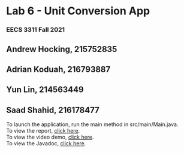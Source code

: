 # Lab 6 - Unit Conversion App  
### EECS 3311 Fall 2021

## Andrew Hocking, 215752835  
## Adrian Koduah, 216793887  
## Yun Lin, 214563449  
## Saad Shahid, 216178477

To launch the application, run the main method in src/main/Main.java.  
To view the report, [click here](https://github.com/AndrewHocking/EECS-3311-Lab-6/blob/main/Lab%206%20Report.pdf).  
To view the video demo, [click here](https://youtu.be/CMPQEQwKick).  
To view the Javadoc, [click here](https://hocking.tech/EECS-3311-Lab-6/).
